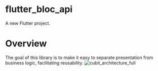 # flutter_bloc_api

A new Flutter project.

# Overview
The goal of this library is to make it easy to separate presentation from business logic, facilitating reusability.
![cubit_architecture_full](https://github.com/DhavanBhalodiya/flutter_bloc_api/assets/128218192/ace2549c-709e-4812-8465-41df314f99b8)
